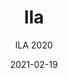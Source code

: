 ---
designer: "Patrick Jouin"
description: "The%20new%2C%20elegant%20and%20high-quality%20Ila%20is%20a%20refined%20piece%20of%20furniture%20with%20a%20strong%20personality%2C%20expressing%20utmost%20comfort%2C%20softness%20and%20sensuality.%20Its%20curved%2C%20flexible%20lines%20trace%20out%20a%20comfortable%20and%20enveloping%20silhouette.%20Armchair%20with%20outer%20shell%20in%20rigid%20polyurethane%20foam%20and%20flexible%20polyurethane%20foam%20for%20the%20inner%20shell.%20Swivelling%20central%20steel%20base%20in%20the%20shape%20of%20a%20cone%20section.%20The%20large%20headrest%20adds%20character%20to%20the%20armchair."
image_primary: "img/Ila-2020_01_zoom.jpg"
image_secondary: "img/Ila-2020_02_zoom.jpg"
manufacturer: "Pedrali"
href: "https://www.pedrali.it/en/products/catalog/Lounge-Armchair-ILA-2020/"
subtitle: "ILA 2020"
tags: 
  - "Pedrali"
  - "Lounge Seating"
title: "Ila"
category: "Lounge Seating"
slug: "/manufacturers/pedrali/lounge-seating/patrick-jouin-ila"
date: "2021-02-19"
---